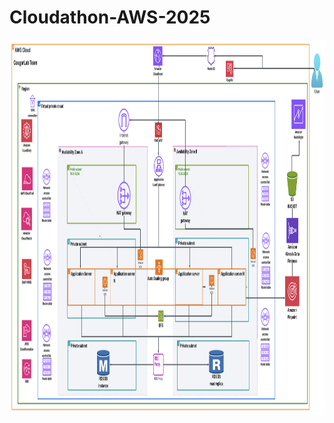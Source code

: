 # Cloudathon-AWS-2025

<img src="CougarLab%20Team%20Architecture.png" alt="CougarLab Team Architecture" width="800" height="600"/>



